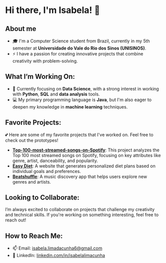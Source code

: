 


# Hi there, I'm **Isabela**! 👋

## About me

- 🎓 I'm a Computer Science student from Brazil, currently in my 5th semester at **Universidade do Vale do Rio dos Sinos (UNISINOS)**.
- ⚡ I have a passion for creating innovative projects that combine creativity with problem-solving.

## What I’m Working On:

- 🌱 Currently focusing on **Data Science**, with a strong interest in working with **Python**, **SQL** and **data analysis** tools.
- 💻 My primary programming language is **Java**, but I'm also eager to deepen my knowledge in **machine learning** techniques.

## Favorite Projects:
💕 Here are some of my favorite projects that I've worked on. Feel free to check out the prototypes!
- **[Top-100-most-streamed-songs-on-Spotify](https://github.com/isabelalimadacunha/Top-100-most-streamed-songs-on-Spotify)**: This project analyzes the Top 100 most streamed songs on Spotify, focusing on key attributes like genre, artist, danceability, and popularity. 
- **[Easy Diet](https://easydiet.vercel.app)**: A website that generates personalized diet plans based on individual goals and preferences.
- **[Beatshuffle](https://beatshuffle.netlify.app)**: A music discovery app that helps users explore new genres and artists.

## Looking to Collaborate:
I’m always excited to collaborate on projects that challenge my creativity and technical skills. If you're working on something interesting, feel free to reach out!

## How to Reach Me:
- 📫 Email: [isabela.limadacunha6@gmail.com](mailto:isabela.limadacunha6@gmail.com)
- 💼 LinkedIn: [linkedin.com/in/isabelalimacunha](https://www.linkedin.com/in/isabelalimacunha/)

